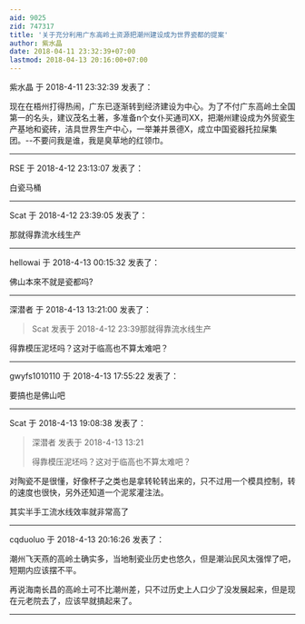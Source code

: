 ```yaml
---
aid: 9025
zid: 747317
title: '关于充分利用广东高岭土资源把潮州建设成为世界瓷都的提案'
author: 紫水晶
date: 2018-04-11 23:32:39+07:00
lastmod: 2018-04-13 20:16:00+07:00
---
```


紫水晶 于 2018-4-11 23:32:39 发表了：

现在在梧州打得热闹，广东已逐渐转到经济建设为中心。为了不付广东高岭土全国第一的名头，建议茂名土著，多准备n个女仆买通司XX，把潮州建设成为外贸瓷生产基地和瓷砖，洁具世界生产中心，一举兼并景德X，成立中国瓷器托拉屎集团。--不要问我是谁，我是臭草地的红领巾。

---------

RSE 于 2018-4-12 23:13:07 发表了：

白瓷马桶

---------

Scat 于 2018-4-12 23:39:05 发表了：

那就得靠流水线生产

---------

hellowai 于 2018-4-13 00:15:32 发表了：

佛山本來不就是瓷都吗?

---------

深潜者 于 2018-4-13 13:21:00 发表了：

> Scat 发表于 2018-4-12 23:39那就得靠流水线生产



得靠模压泥坯吗？这对于临高也不算太难吧？

---------

gwyfs1010110 于 2018-4-13 17:55:22 发表了：

要搞也是佛山吧

---------

Scat 于 2018-4-13 19:08:38 发表了：

> 深潜者 发表于 2018-4-13 13:21
> 
> 得靠模压泥坯吗？这对于临高也不算太难吧？



对陶瓷不是很懂，好像杯子之类也是拿转轮转出来的，只不过用一个模具控制，转的速度也很快，另外还知道一个泥浆灌注法。

其实半手工流水线效率就非常高了

---------

cqduoluo 于 2018-4-13 20:16:26 发表了：

潮州飞天燕的高岭土确实多，当地制瓷业历史也悠久，但是潮汕民风太强悍了吧，短期内应该摆不平。

再说海南长昌的高岭土可不比潮州差，只不过历史上人口少了没发展起来，但是现在元老院去了，应该早就搞起来了。

---------

